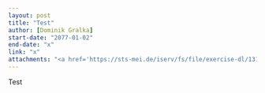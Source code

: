 ```yaml
---
layout: post
title: "Test"
author: [Dominik Gralka]
start-date: "2077-01-02"
end-date: "x"
link: "x"
attachments: "<a href='https://sts-mei.de/iserv/fs/file/exercise-dl/1317/Arbeitsblatt%20Migration%20Histories.pdf'>https://sts-mei.de/iserv/fs/file/exercise-dl/1317/Arbeitsblatt%20Migration%20Histories.pdf</a>, <a href='https://sts-mei.de/iserv/fs/file/exercise-dl/1317/Arbeitsblatt%20Migration%20Histories.pdf'>https://sts-mei.de/iserv/fs/file/exercise-dl/1317/Arbeitsblatt%20Migration%20Histories.pdf</a>, <a href='https://sts-mei.de/iserv/fs/file/exercise-dl/1317/Arbeitsblatt%20Migration%20Histories.pdf'>https://sts-mei.de/iserv/fs/file/exercise-dl/1317/Arbeitsblatt%20Migration%20Histories.pdf</a>, "
---
```

Test
